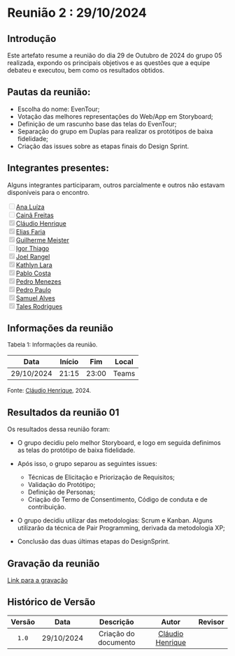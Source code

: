 
# Reunião 2 : 29/10/2024

## Introdução

Este artefato resume a reunião do dia 29 de Outubro de 2024 do grupo 05 realizada, expondo os principais objetivos e as questões que a equipe debateu e executou, bem como os resultados obtidos.


## Pautas da reunião:

- Escolha do nome: EvenTour;
- Votação das melhores representações do Web/App em Storyboard;
- Definição de um rascunho base das telas do EvenTour;
- Separação do grupo em Duplas para realizar os protótipos de baixa fidelidade;
- Criação das issues sobre as etapas finais do Design Sprint.



## Integrantes presentes:

Alguns integrantes participaram, outros parcialmente e outros não estavam disponíveis para o encontro.

<label><input type="checkbox" unchecked disabled>[Ana Luíza](https://github.com/analufernanndess)</label><br>
<label><input type="checkbox" unchecked disabled>[Cainã Freitas](https://github.com/freitasc)</label><br>
<label><input type="checkbox" checked disabled>[Cláudio Henrique](https://github.com/claudiohsc)</label><br>
<label><input type="checkbox" checked disabled>[Elias Faria](https://github.com/EliasOliver21)</label><br>
<label><input type="checkbox" checked disabled>[Guilherme Meister](https://github.com/gmeister18)</label><br>
<label><input type="checkbox" unchecked disabled>[Igor Thiago](https://github.com/Igor-Thiago)</label><br>
<label><input type="checkbox" checked disabled>[Joel Rangel](https://github.com/JoelSRangel)</label><br>
<label><input type="checkbox" checked disabled>[Kathlyn Lara](https://github.com/klmurussi)</label><br>
<label><input type="checkbox" checked disabled>[Pablo Costa](https://github.com/pabloheika)</label><br>
<label><input type="checkbox" checked disabled>[Pedro Menezes](https://github.com/pedro-rodiguero)</label><br>
<label><input type="checkbox" checked disabled>[Pedro Paulo](https://github.com/pabloheika)</label><br>
<label><input type="checkbox" checked disabled>[Samuel Alves](https://github.com/samuelalvess)</label><br>
<label><input type="checkbox" checked disabled>[Tales Rodrigues](https://github.com/TalesRG)</label><br>



## Informações da reunião

<font size="2" >
<p> Tabela 1: Informações da reunião. </p>
</font>

| Data | Início | Fim | Local |
|:-:|:-:|:-:|:-:|
| 29/10/2024  | 21:15 | 23:00  | Teams |

<font size="2" >

<p> Fonte: <a href="https://github.com/claudiohsc">Cláudio Henrique</a>, 2024. </p>

</font>

## Resultados da reunião 01

Os resultados dessa reunião foram:

 - O grupo decidiu pelo melhor Storyboard, e logo em seguida definimos as telas do protótipo de baixa fidelidade.

- Após isso, o grupo separou as seguintes issues:
    - Técnicas de Elicitação e Priorização de Requisitos;
    - Validação do Protótipo;
    - Definição de Personas;
    - Criação do Termo de Consentimento, Código de conduta e de contribuição.
  
- O grupo decidiu utilizar das metodologias: Scrum e Kanban. Alguns utilizarão da técnica de Pair Programming, derivada da metodologia XP;

- Conclusão das duas últimas etapas do DesignSprint.


## Gravação da reunião

<!--- Disponibilizar o video e o link para o video  --->
[Link para a gravação](https://unbbr.sharepoint.com/:v:/s/Grupo5-ArqDSW2024.2/Eavr1rRg9iBMggR2q9_vMuYB-dH66fpPc9gBfGmiDYIhPA?e=HWeyqC&nav=eyJyZWZlcnJhbEluZm8iOnsicmVmZXJyYWxBcHAiOiJTdHJlYW1XZWJBcHAiLCJyZWZlcnJhbFZpZXciOiJTaGFyZURpYWxvZy1MaW5rIiwicmVmZXJyYWxBcHBQbGF0Zm9ybSI6IldlYiIsInJlZmVycmFsTW9kZSI6InZpZXcifX0%3D)

## Histórico de Versão

| Versão | Data | Descrição | Autor | Revisor
|:-:|:-:|:-:|:-:|:-:|
|`1.0`| 29/10/2024 | Criação do documento| [Cláudio Henrique][ClaudioGH]|  |

[AnaGH]: https://github.com/analufernanndess
[CainaGH]: https://github.com/freitasc
[ClaudioGH]: https://github.com/claudiohsc
[EliasGH]: https://github.com/EliasOliver21
[GuilhermeGH]: https://github.com/gmeister18
[JoelGH]: https://github.com/JoelSRangel
[KathlynGH]: https://github.com/klmurussi
[PabloGH]: https://github.com/pabloheika
[PedroGH]: https://github.com/pedro-rodiguero
[PedroGH]: https://github.com/pabloheika
[SamuelGH]: https://github.com/samuelalvess
[TalesGH]: https://github.com/TalesRG
